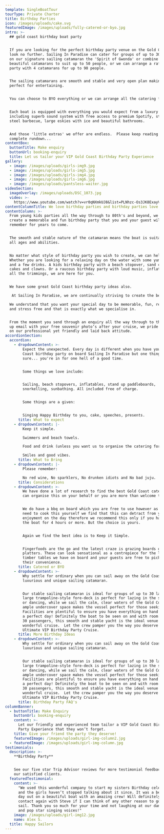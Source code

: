 ```yaml
---
template: SingleBoatTour
tourType: Private Charter
title: Birthday Parties
icon: /images/uploads/cake.svg
featuredImage: /images/uploads/fully-catered-or-byo.jpg
intro: >-
  ## gold coast birthday boat party


  If you are looking for the perfect birthday party venue on the Gold Coast then
  look no further. Sailing In Paradise can cater for groups of up to 30 people
  on our signature sailing catamaran the 'Spirit of Gwonda' or combine both our
  beautiful catamarans to suit up to 50 people, or we can arrange a raft up
  party with 4 catamarans for up to 90 people. 


  The sailing catamarans are smooth and stable and very open plan making them
  perfect for entertaining.


  You can choose to BYO everything or we can arrange all the catering for you.


  Each boat is equipped with everything you would expect from a luxury catamaran
  including superb sound system with free access to premium Spotify, stainless
  steel barbecue, large eskies with ice and beautiful bathrooms.


  And those 'little extras' we offer are endless.  Please keep reading for the
  complete rundown...
contentBox:
  buttonTitle: Make enquiry
  buttonUrl: booking-enquiry
  title: Let us tailor your VIP Gold Coast Birthday Party Experience
gallery:
  - image: /images/uploads/girls-img9.jpg
  - image: /images/uploads/girls-img5.jpg
  - image: /images/uploads/girls-img4.jpg
  - image: /images/uploads/girls-img6.jpg
  - image: /images/uploads/pantsless-waiter.jpg
videoSection:
  imageOverlay: /images/uploads/DSC_1073.jpg
  video: >-
    https://www.youtube.com/watch?v=vr0qNXmkUJ8&list=PLNhzc-Os3JK8ExayVzzoHVvP2c0-4_oqt
contentColumnTitle: We love birthday parties and birthday parties love us!
contentColumn: >-
  From young kids parties all the way through to 80th's and beyond, we can
  create a memorable and fun birthday party that you and your guest will
  remember for years to come.


  The smooth and stable nature of the catamaran means the boat is suitable for
  all ages and abilities.


  No matter what style of birthday party you wish to create, we can help.
  Whether you are looking for a relaxing day on the water with some yummy food
  and a few drinks. A kids birthday party with a beach stopover, sand castles,
  cakes and clowns. Or a raucous birthday party with loud music, inflatables and
  all the trimmings, we are here for you. 


  We have some great Gold Coast birthday party ideas also.

   At Sailing In Paradise, we are continually striving to create the best experience possible for our guests.

  We understand that you want your special day to be memorable, fun, relaxing
  and stress free and that is exactly what we specialise in.


  From the moment you send through an enquiry all the way through to the follow
  up email with your free souvenir photo’s after your cruise, we pride ourselves
  on our professional yet friendly and laid back attitude.
accordionSection:
  accordion:
    - dropdownContent: >-
        Expect the unexpected. Every day is different when you have your Gold
        Coast birthday party on board Sailing In Paradise but one thing is for
        sure... you're in for one hell of a good time.


        Some things we love include:


        Sailing, beach stopovers, inflatables, stand up paddleboards,
        snorkelling, sunbathing. All included free of charge.


        Some things are a given:


        Singing Happy Birthday to you, cake, speeches, presents.
      title: What to expect
    - dropdownContent: |-
        Keep it simple.

        Swimmers and beach towels.

        Food and drink (unless you want us to organise the catering for you).

        Smiles and good vibes.
      title: What to Bring
    - dropdownContent: |-
        Please remember:

        No red wine, No sparklers, No drunken idiots and No bad juju.
      title: Considerations
    - dropdownContent: >-
        We have done a lot of research to find the best Gold Coast caterers and
        can organise this on your behalf or you are more than welcome to BYO.


        We do have a bbq on board which you are free to use however as you will
        need to cook this yourself we find that this can detract from your
        enjoyment on the day therefore we recommend this only if you have booked
        the boat for 4 hours or more. But the choice is yours.


        Again we find the best idea is to Keep it Simple.


        Fingerfoods are the go and the latest craze is grazing boards or
        platters. These can look sensational as a centrepiece for the large
        timber tables we have on board and your guests are free to pick away at
        their convenience.
      title: Catered or BYO
    - dropdownContent: >-
        Why settle for ordinary when you can sail away on the Gold Coast’s most
        luxurious and unique sailing catamaran.


        Our stable sailing catamaran is ideal for groups of up to 30 ladies. The
        large trampoline-style fore-deck is perfect for lazing in the sunshine
        or dancing, while we sail the calm, clear waters of the Gold Coast. The
        ample undercover space makes the vessel perfect for those seeking shade.
        Facilities are plentiful to ensure you have everything on hand to enjoy
        a perfect day! Definitely the boat to be seen on and with room for up to
        30 passengers, this smooth and stable yacht is the ideal venue for a
        wonderful cruise.  Let the crew pamper you the way you deserve with our
        Ultimate VIP Birthday Party Cruise.
      title: More Birthday Ideas
    - dropdownContent: >-
        Why settle for ordinary when you can sail away on the Gold Coast’s most
        luxurious and unique sailing catamaran.


        Our stable sailing catamaran is ideal for groups of up to 30 ladies. The
        large trampoline-style fore-deck is perfect for lazing in the sunshine
        or dancing, while we sail the calm, clear waters of the Gold Coast. The
        ample undercover space makes the vessel perfect for those seeking shade.
        Facilities are plentiful to ensure you have everything on hand to enjoy
        a perfect day! Definitely the boat to be seen on and with room for up to
        30 passengers, this smooth and stable yacht is the ideal venue for a
        wonderful cruise.  Let the crew pamper you the way you deserve with our
        Ultimate VIP Birthday Party Cruise.
      title: Birthday Party FAQ's
columnBanner:
  - buttonTitle: Make Enquiry
    buttonUrl: booking-enquiry
    content: >-
      Let our friendly and experienced team tailor a VIP Gold Coast Birthday
      Party Experience that they won’t forget.
    title: Give your friend the party they deserve!
    featuredImage: /images/uploads/girl-img-column2.jpg
  - featuredImage: /images/uploads/girl-img-column.jpg
testimonials:
  description: >-
    **Birthday Party**


    See our five star Trip Advisor reviews for more testimonial feedback from
    our satisfied clients.
  featuredTestimonial:
    content: >-
      "We used this wonderful company to start my sisters Birthday celebrations
      and the girls haven’t stopped talking about it since. It was a beautiful
      day out on a beautiful boat with an amazing crew! Will definitely be in
      contact again with Steve if I can think of any other reason to go for a
      sail. Thank you so much for your time and not laughing at our dance moves
      and pop star singing voices!"
    image: /images/uploads/girl-img12.jpg
    name: Alex S.
  title: Happy Sailors
---
```


